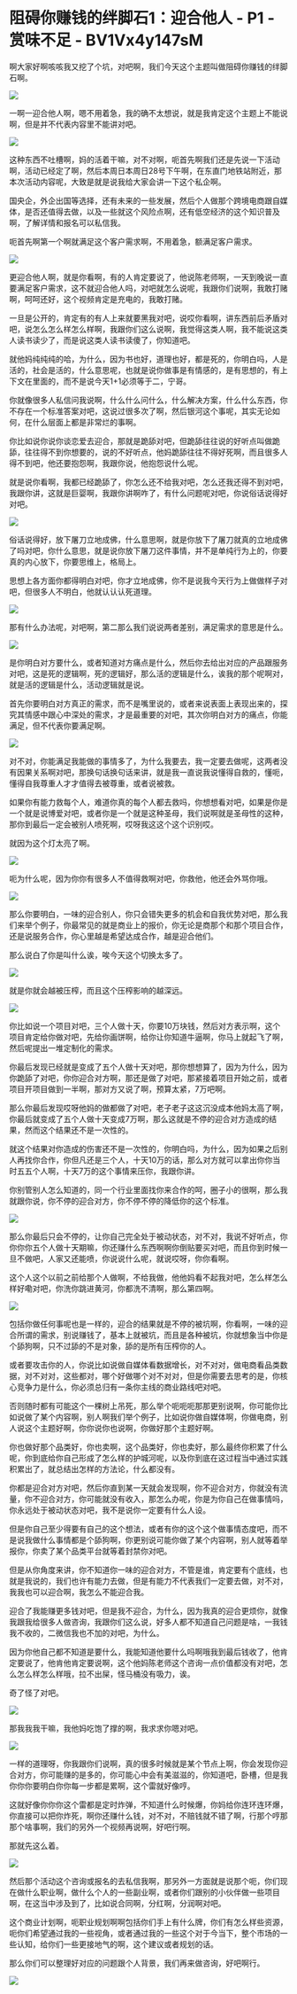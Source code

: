 # 阻碍你赚钱的绊脚石1：迎合他人 - P1 - 赏味不足 - BV1Vx4y147sM

啊大家好啊咳咳我又挖了个坑，对吧啊，我们今天这个主题叫做阻碍你赚钱的绊脚石啊。

![](img/1ab318ed29bb92addd28245aa44930d1_1.png)

一啊一迎合他人啊，嗯不用着急，我的确不太想说，就是我肯定这个主题上不能说啊，但是并不代表内容里不能讲对吧。



![](img/1ab318ed29bb92addd28245aa44930d1_3.png)

这种东西不吐槽啊，妈的活着干嘛，对不对啊，呃首先啊我们还是先说一下活动啊，活动已经定了啊，然后本周日本周日28号下午啊，在东直门地铁站附近，那本次活动内容呢，大致是就是说我给大家会讲一下这个私企啊。

国央企，外企出国等选择，还有未来的一些发展，然后个人做那个跨境电商跟自媒体，是否还值得去做，以及一些就这个风险点啊，还有低空经济的这个知识普及啊，了解详情和报名可以私信我。

呃首先啊第一个啊就满足这个客户需求啊，不用着急，额满足客户需求。

![](img/1ab318ed29bb92addd28245aa44930d1_5.png)

更迎合他人啊，就是你看啊，有的人肯定要说了，他说陈老师啊，一天到晚说一直要满足客户需求，这不就迎合他人吗，对吧就怎么说呢，我跟你们说啊，我敢打赌啊，呵呵还好，这个视频肯定是充电的，我敢打赌。

一旦是公开的，肯定有的有人上来就要黑我对吧，说哎你看啊，讲东西前后矛盾对吧，说怎么怎么样怎么样啊，我跟你们这么说啊，我觉得这类人啊，我不能说这类人读书读少了，而是说这类人读书读傻了，你知道吧。

就他妈纯纯纯的哈，为什么，因为书也好，道理也好，都是死的，你明白吗，人是活的，社会是活的，什么意思呢，也就是说你做事是有情感的，是有思想的，有上下文在里面的，而不是说今天1+1必须等于二，宁哥。

你就像很多人私信问我说啊，什么什么问什么，什么解决方案，什么什么东西，你不存在一个标准答案对吧，这说过很多次了啊，然后银河这个事呢，其实无论如何，在什么层面上都是非常烂的事啊。

你比如说你说你谈恋爱去迎合，那就是跪舔对吧，但跪舔往往说的好听点叫做跪舔，往往得不到你想要的，说的不好听点，他妈跪舔往往不得好死啊，而且很多人得不到吧，他还要抱怨啊，我跟你说，他抱怨说什么呢。

就是说你看啊，我都已经跪舔了，你怎么还不给我对吧，怎么还我还得不到对吧，我跟你讲，这就是巨婴啊，我跟你讲啊咋了，有什么问题呢对吧，你说俗话说得好对吧。



![](img/1ab318ed29bb92addd28245aa44930d1_7.png)

俗话说得好，放下屠刀立地成佛，什么意思啊，就是你放下了屠刀就真的立地成佛了吗对吧，你什么意思，就是说你放下屠刀这件事情，并不是单纯行为上的，你要真的内心放下，你要思维上，格局上。

思想上各方面你都得明白对吧，你才立地成佛，你不是说我今天行为上做做样子对吧，但很多人不明白，他就认认认死道理。



![](img/1ab318ed29bb92addd28245aa44930d1_9.png)

那有什么办法呢，对吧啊，第二那么我们说说两者差别，满足需求的意思是什么。

![](img/1ab318ed29bb92addd28245aa44930d1_11.png)

是你明白对方要什么，或者知道对方痛点是什么，然后你去给出对应的产品跟服务对吧，这是死的逻辑啊，死的逻辑好，那么活的逻辑是什么，诶我的那个呢啊对，就是活的逻辑是什么，活动逻辑就是说。

首先你要明白对方真正的需求，而不是嘴里说的，或者来说表面上表现出来的，探究其情感中跟心中深处的需求，才是最重要的对吧，其次你明白对方的痛点，你能满足，但不代表你要满足啊。



![](img/1ab318ed29bb92addd28245aa44930d1_13.png)

对不对，你能满足我能做的事情多了，为什么我要去，我一定要去做呢，这两者没有因果关系啊对吧，那换句话换句话来讲，就是我一直说我说懂得自救的，懂呃，懂得自我尊重人才才值得去被尊重，或者说被救。

如果你有能力救每个人，难道你真的每个人都去救吗，你想想看对吧，如果是你是一个就是说博爱对吧，或者你是一个就是这种圣母，我们说啊就是圣母性的这种，那你到最后一定会被别人喷死啊，哎呀我这这个这个识别哎。

就因为这个灯太亮了啊。

![](img/1ab318ed29bb92addd28245aa44930d1_15.png)

呃为什么呢，因为你你有很多人不值得救啊对吧，你救他，他还会外骂你哦。

![](img/1ab318ed29bb92addd28245aa44930d1_17.png)

那么你要明白，一味的迎合别人，你只会错失更多的机会和自我优势对吧，那么我们来举个例子，你最常见的就是商业上的报价，你无论是商那个和那个项目合作，还是说服务合作，你心里越是希望达成合作，越是迎合他们。

那么说白了你是叫什么诶，唉今天这个切换太多了。

![](img/1ab318ed29bb92addd28245aa44930d1_19.png)

就是你就会越被压榨，而且这个压榨影响的越深远。

![](img/1ab318ed29bb92addd28245aa44930d1_21.png)

你比如说一个项目对吧，三个人做十天，你要10万块钱，然后对方表示啊，这个项目肯定给你做对吧，先给你画饼啊，给你让你知道牛逼啊，你马上就起飞了啊，然后呢提出一堆定制化的需求。

你最后发现已经就是变成了五个人做十天对吧，那你想想算了，因为为什么，因为你跪舔了对吧，你你迎合对方啊，那还是做了对吧，那紧接着项目开始之前，或者项目开项目做到一半啊，那对方又说了啊，预算太紧，7万吧啊。

那么你最后发现哎呀他妈的做都做了对吧，老子老子这这沉没成本他妈太高了啊，你最后就变成了五个人做十天变成7万啊，那么这就是不停的迎合对方造成的结果，然而这个结果还不是一次性的。

就这个结果对你造成的伤害还不是一次性的，你明白吗，为什么，因为如果之后别人再找你合作，你但凡还是三个人，十天10万的话，那么对方就可以拿出你你当时五五个人啊，十天7万的这个事情来压你，我跟你讲。

你别管别人怎么知道的，同一个行业里面找你来合作的呵，圈子小的很啊，那么我就跟你说，你不停的迎合对方，你不停不停的降低你的这个标准。



![](img/1ab318ed29bb92addd28245aa44930d1_23.png)

那么你最后只会不停的，让你自己完全处于被动状态，对不对，我说不好听点，你你你你五个人做十天期嘛，你还赚什么东西啊啊你倒贴要买对吧，而且你到时候一旦不做吧，人家又还能喷，你说说什么呢，就说哎呀，你你看啊。

这个人这个以前之前给那个人做啊，不给我做，他他妈看不起我对吧，怎么样怎么样好嘞对吧，你洗你跳进黄河，你都洗不清啊，那么第四啊。



![](img/1ab318ed29bb92addd28245aa44930d1_25.png)

包括你做任何事呢也是一样的，迎合的结果就是不停的被坑啊，你看啊，一味的迎合所谓的需求，别说赚钱了，基本上就被坑，而且是各种被坑，你就想象当中你是个舔狗啊，只不过舔的不是对象，舔的是所有压榨你的人。

或者要攻击你的人，你说比如说做自媒体看数据增长，对不对对，做电商看品类数据，对不对对，这些都对，哪个好做哪个对不对对，但是你需要去思考的是，你核心竞争力是什么，你必须总归有一条你主线的商业路线吧对吧。

否则随时都有可能这个一棵树上吊死，那么举个呃呃呃那那更别说啊，你可能你比如说做了某个内容啊，别人啊我们举个例子，比如说你做自媒体啊，你做电商，别人说这个主题好啊，你你说你也说啊，你做好那个主题好啊。

你也做好那个品类好，你也卖啊，这个品类好，你也卖好，那么最终你积累了什么呢，你到底给你自己形成了怎么样的护城河呢，以及你到底在这过程当中通过实践积累出了，就总结出怎样的方法论，什么都没有。

你都是迎合对方对吧，然后你直到某一天就会发现啊，你不迎合对方，你就没有流量，你不迎合对方，你可能就没有收入，那怎么办呢，你是为你自己在做事情吗，你永远处于被动状态对吧，我不是说你一定要有什么人设。

但是你自己至少得要有自己的这个想法，或者有你的这个这个做事情态度吧，而不是说我做什么事情都是个舔狗啊，你更别说可能你做了某个内容啊，别人就等着举报你，你卖了某个品类平台就等着封禁你对吧。

但是从你角度来讲，你不知道你一味的迎合对方，不管是谁，肯定要有个底线，也就是我说的，我们也许有能力去做，但是有能力不代表我们一定要去做，对不对，我我也可以迎合啊，我怎么不能迎合我。

迎合了我能赚更多钱对吧，但是我不迎合，为什么，因为我真的迎合更烦你，就像我跟我给很多人做咨询，我跟你们这么说，好多人都不知道自己问题是啥，一我钱我不收的，二微信我也不加的对吧，为什么。

因为你他自己都不知道是要什么，我能知道他要什么吗啊哦我到最后钱收了，他肯定要说了，他肯他肯定要说啊，这个他妈陈老师这个咨询一点价值都没有对吧，怎么怎么样怎么样哦，拉不出屎，怪马桶没有吸力，诶。

奇了怪了对吧。

![](img/1ab318ed29bb92addd28245aa44930d1_27.png)

那我我我干嘛，我他妈吃饱了撑的啊，我求求你嗯对吧。

![](img/1ab318ed29bb92addd28245aa44930d1_29.png)

一样的道理呀，你我跟你们说啊，真的很多时候就是某个节点上啊，你会发现你迎合对方，你可能赚的是多的，你可能心中会有美滋滋的，你知道吧，卧槽，但是我你你你要明白你你每一步都是累啊，这个雷就好像哼。

这就好像你你你这个雷都是定时炸弹，不知道什么时候爆，你妈给你连环连环爆，你直接可以把你炸死，啊你还赚什么钱，对不对，不赔钱就不错了啊，行那个哼那那个啥事啊，我们的另外一个视频再说啊，好吧行啊。

那就先这么着。

![](img/1ab318ed29bb92addd28245aa44930d1_31.png)

然后那个活动这个咨询或报名的去私信我啊，那另外一方面就是说那个呃，你们现在做什么职业啊，做什么个人的一些副业啊，或者你们跟别的小伙伴做一些项目啊，在这当中涉及到了，比如说合同啊，分红啊，分润啊对吧。

这个商业计划啊，呃职业规划啊啊包括你们手上有什么牌，你们有怎么样些资源，呃你们希望通过我的一些视角，或者通过我的一些这个对于今当下，整个市场的一些认知，给你们一些更接地气的啊，这个建议或者规划的话。

那么你们可以整理好对应的问题跟个人背景，我们再来做咨询，好吧啊行。

![](img/1ab318ed29bb92addd28245aa44930d1_33.png)